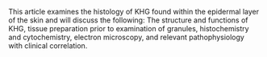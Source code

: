This article examines the histology of KHG found within the epidermal layer of the skin and will discuss the following: The structure and functions of KHG, tissue preparation prior to examination of granules, histochemistry and cytochemistry, electron microscopy, and relevant pathophysiology with clinical correlation.